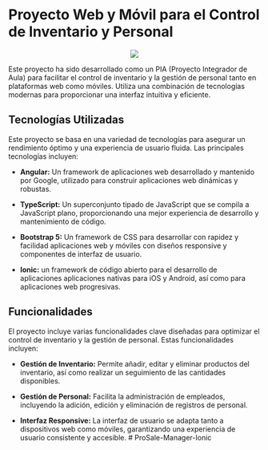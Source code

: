 # Proyecto Web y Móvil para el Control de Inventario y Personal

<p align="center"><img src="https://github.com/jeanlol0123/Ventas.facil/assets/111474574/ed525961-c2cf-46ab-bf2d-e3a630b82688)"/></p>

Este proyecto ha sido desarrollado como un PIA (Proyecto Integrador de Aula) para facilitar el control de inventario y la gestión de personal tanto en plataformas web como móviles. Utiliza una combinación de tecnologías modernas para proporcionar una interfaz intuitiva y eficiente.

## Tecnologías Utilizadas

Este proyecto se basa en una variedad de tecnologías para asegurar un rendimiento óptimo y una experiencia de usuario fluida. Las principales tecnologías incluyen:

- **Angular:** Un framework de aplicaciones web desarrollado y mantenido por Google, utilizado para construir aplicaciones web dinámicas y robustas.
  
- **TypeScript:** Un superconjunto tipado de JavaScript que se compila a JavaScript plano, proporcionando una mejor experiencia de desarrollo y mantenimiento de código.
  
- **Bootstrap 5:** Un framework de CSS para desarrollar con rapidez y facilidad aplicaciones web y móviles con diseños responsive y componentes de interfaz de usuario.

- **Ionic:** un framework de código abierto para el desarrollo de aplicaciones aplicaciones nativas para iOS y Android, así como para aplicaciones web progresivas.

## Funcionalidades

El proyecto incluye varias funcionalidades clave diseñadas para optimizar el control de inventario y la gestión de personal. Estas funcionalidades incluyen:

- **Gestión de Inventario:** Permite añadir, editar y eliminar productos del inventario, así como realizar un seguimiento de las cantidades disponibles.
  
- **Gestión de Personal:** Facilita la administración de empleados, incluyendo la adición, edición y eliminación de registros de personal.
  
- **Interfaz Responsive:** La interfaz de usuario se adapta tanto a dispositivos web como móviles, garantizando una experiencia de usuario consistente y accesible.
#   P r o S a l e - M a n a g e r - I o n i c  
 